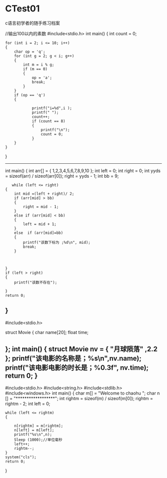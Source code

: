 # CTest01
c语言初学者的随手练习档案


//输出100以内的素数
#include<stdio.h>
int main()
{
	int count = 0;
	
	for (int i = 2; i <= 10; i++)
	{
		char op = 'q';
		for (int g = 2; g < i; g++)
		{
			int m = i % g;
			if (m == 0)
			{
				op = 'a';
				break;
			}
		}
		if (op == 'q')
		{
			
				printf("i=%d",i );
				printf(" ");
				count++;
				if (count == 8)
				{
					printf("\n");
					count = 0;
				}
		}
	}
}

------------------------------------------------------------------------------------------------------------------------
 int main() 
{
	int arr[] = { 1,2,3,4,5,6,7,8,9,10 };
	int left = 0;
	int right = 0;
	int yyds = sizeof(arr) / sizeof(arr[0]);
	right = yyds - 1;
	int bb = 9;

       while (left <= right)
	{ 
		int mid =(left + right)/ 2;
		if (arr[mid] > bb)
		{
			right = mid - 1;
		}
		else if (arr[mid] < bb)
		{
			left = mid + 1;
		}
		else  if (arr[mid]=bb)
		{
			printf("该数下标为 ;%d\n", mid);
			break;
		}
		 
		 

	}
	if (left > right)
	{
		printf("该数不存在");

	}
	return 0;
	
	
}
--------------------------------------------------------------------------------------------------------------
#include<stdio.h>

struct Movie
{
	char name[20];
	float time;

};
int main()
{
	struct Movie nv = { "月球陨落" ,2.2 };
	printf("该电影的名称是；%s\n",nv.name);
	printf("该电影电影的时长是；%0.3f", nv.time);
	return 0;
}
-----------------------------------------------------------------------------------------------
#include<stdio.h>
#include<string.h>
#include<stdlib.h>
#include<windows.h>
int main()
{
	char m[] = "Welcome to chaohu ";
	char n [] = "******************";
	int rightm = sizeof(m) / sizeof(m[0]);
	rightm = rightm - 2;
	int left = 0;
	 
	while (left <= rightm)
	{
		 
		n[rightm] = m[rightm];
		n[left] = m[left];
		printf("%s\n",n);
		Sleep (1000);//单位毫秒
		left++;
		rightm--;
	}
	system("cls");
	return 0;
}
